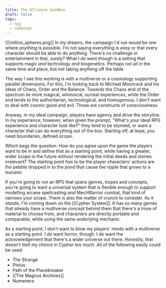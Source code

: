 ```yaml
---
title: The Ultimate Sandbox
draft: false
tags:
  - rpg
  - campaign
---
```

![[million_spheres.png]]
In my dreams, the campaign I'd run would be one where *anything* is possible. I'm not saying everything is *easy* or that every character should be able to do anything. There's no challenge or entertainment in that, surely? What I *do* want though is a setting that supports magic *and* technology *and* biogenetics. Perhaps not all in the same time and place, but not taking anything off the table.

The way I see this working is with a multiverse or a cosmology supporting parallel dimensions. For this, I'm looking back to Michael Moorcock and his ideas of Chaos, Order and the Balance. Towards the Chaos end of the spectrum lie more magical, whimsical, surreal experiences, while the Order end tends to the authoritarian, technological, and homogenous. I don't want to deal with cosmic good and evil. Those are constructs of consciousness.

Anyway, in my ideal campaign, players have agency and drive the storyline. In my experience, however, when given the prompt, "What's your ideal RPG experience and character look like?" they tend to be stymied, or want a character that can do everything out of the box. Starting off, at least, you need boundaries, defined scope.

Which begs the question: How do you agree upon the game the players want to be in and define that as a starting point, while having a greater, wider scope in the future without rendering the initial deeds and stories irrelevant? The starting point *has* to be the player characters' actions are the pebble dropped in to the pond that cause the ripple that grows to a tsunami.

If you're going to run an RPG that spans genres, tropes and concepts, you're going to want a universal system that is flexible enough to support modelling arcane spellcasting *and* MechWarrior combat, that kind of narrows your scope. There is also the matter of crunch to consider. As it stands, I'm coming down on the [[Cypher System]]. It has so many games that already have a multiverse concept behind them that there's a trove of material to choose from, and characters are directly portable and comparable, while using the same underlying mechanic.

As a starting point, I don't want to blow my players' minds with a multiverse as a starting point. I *do* want horror, though. I *do* want the acknowledgement that there's a wider universe out there. Honestly, that doesn't limit my choice in Cypher too much. All of the following easily could be used:
- The Strange
- Ptolus
- Path of the Planebreaker
- [[The Magnus Archives]]
- Numenera